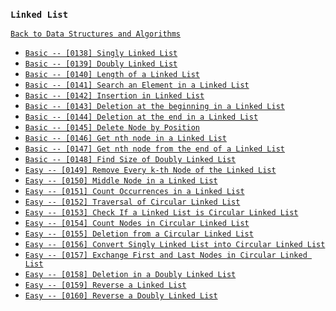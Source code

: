 ### `Linked List`

[`Back to Data Structures and Algorithms`](../readme.md)

* [`Basic -- [0138] Singly Linked List`]()
* [`Basic -- [0139] Doubly Linked List`]()
* [`Basic -- [0140] Length of a Linked List`]()
* [`Basic -- [0141] Search an Element in a Linked List`]()
* [`Basic -- [0142] Insertion in Linked List`]()
* [`Basic -- [0143] Deletion at the beginning in a Linked List`]()
* [`Basic -- [0144] Deletion at the end in a Linked List`]()
* [`Basic -- [0145] Delete Node by Position`]()
* [`Basic -- [0146] Get nth node in a Linked List`]()
* [`Basic -- [0147] Get nth node from the end of a Linked List`]()
* [`Basic -- [0148] Find Size of Doubly Linked List`]()
* [`Easy -- [0149] Remove Every k-th Node of the Linked List`]()
* [`Easy -- [0150] Middle Node in a Linked List`]()
* [`Easy -- [0151] Count Occurrences in a Linked List`]()
* [`Easy -- [0152] Traversal of Circular Linked List`]()
* [`Easy -- [0153] Check If a Linked List is Circular Linked List`]()
* [`Easy -- [0154] Count Nodes in Circular Linked List`]()
* [`Easy -- [0155] Deletion from a Circular Linked List`]()
* [`Easy -- [0156] Convert Singly Linked List into Circular Linked List`]()
* [`Easy -- [0157] Exchange First and Last Nodes in Circular Linked List`]()
* [`Easy -- [0158] Deletion in a Doubly Linked List`]()
* [`Easy -- [0159] Reverse a Linked List`]()
* [`Easy -- [0160] Reverse a Doubly Linked List`]()
